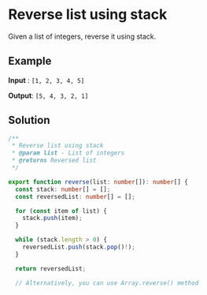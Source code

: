 # Reverse list using stack

Given a list of integers, reverse it using stack.

## Example

**Input** : `[1, 2, 3, 4, 5]`

**Output**: `[5, 4, 3, 2, 1]`

## Solution

```ts
/**
 * Reverse list using stack
 * @param list - List of integers
 * @returns Reversed list
 */

export function reverse(list: number[]): number[] {
  const stack: number[] = [];
  const reversedList: number[] = [];

  for (const item of list) {
    stack.push(item);
  }

  while (stack.length > 0) {
    reversedList.push(stack.pop()!);
  }

  return reversedList;

  // Alternatively, you can use Array.reverse() method
```
